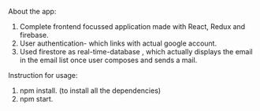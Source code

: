  About the app:
 
1. Complete frontend focussed application made with React, Redux and firebase.
2. User authentication- which links with actual google account.
3. Used firestore as real-time-database , which actually displays the email in the email list once user composes and sends a mail.



 Instruction for usage:
1. npm install. (to install all the dependencies)
2. npm start. 
